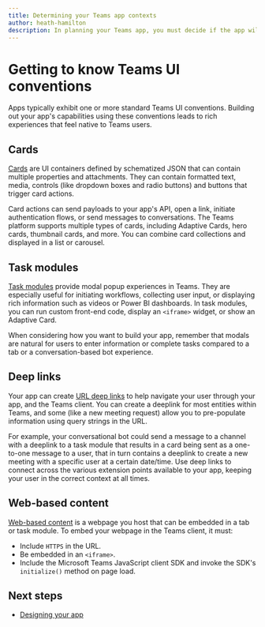 ```yaml
---
title: Determining your Teams app contexts
author: heath-hamilton
description: In planning your Teams app, you must decide if the app will be used in collaborative spaces, personal spaces, or both.
---
```

# Getting to know Teams UI conventions

Apps typically exhibit one or more standard Teams UI conventions. Building out your app's capabilities using these conventions leads to rich experiences that feel native to Teams users.

## Cards

[Cards](~/task-modules-and-cards/what-are-cards.md) are UI containers defined by schematized JSON that can contain multiple properties and attachments. They can contain formatted text, media, controls (like dropdown boxes and radio buttons) and buttons that trigger card actions.

Card actions can send payloads to your app's API, open a link, initiate authentication flows, or send messages to conversations. The Teams platform supports multiple types of cards, including Adaptive Cards, hero cards, thumbnail cards, and more. You can combine card collections and displayed in a list or carousel.

## Task modules

[Task modules](~/task-modules-and-cards/what-are-task-modules.md) provide modal popup experiences in Teams. They are especially useful for initiating workflows, collecting user input, or displaying rich information such as videos or Power BI dashboards. In task modules, you can run custom front-end code, display an `<iframe>` widget, or show an Adaptive Card.

When considering how you want to build your app, remember that modals are natural for users to enter information or complete tasks compared to a tab or a conversation-based bot experience.

## Deep links

Your app can create [URL deep links](~/concepts/build-and-test/deep-links.md) to help navigate your user through your app, and the Teams client. You can create a deeplink for most entities within Teams, and some (like a new meeting request) allow you to pre-populate information using query strings in the URL. 

For example, your conversational bot could send a message to a channel with a deeplink to a task module that results in a card being sent as a one-to-one message to a user, that in turn contains a deeplink to create a new meeting with a specific user at a certain date/time. Use deep links to connect across the various extension points available to your app, keeping your user in the correct context at all times.

## Web-based content

[Web-based content](~/tabs/how-to/create-tab-pages/content-page.md) is a webpage you host that can be embedded in a tab or task module. To embed your webpage in the Teams client, it must:

* Include `HTTPS` in the URL.
* Be embedded in an `<iframe>`.
* Include the Microsoft Teams JavaScript client SDK and invoke the SDK's `initialize()` method on page load.

## Next steps

* [Designing your app](../../tabs/design/tabs.md)
